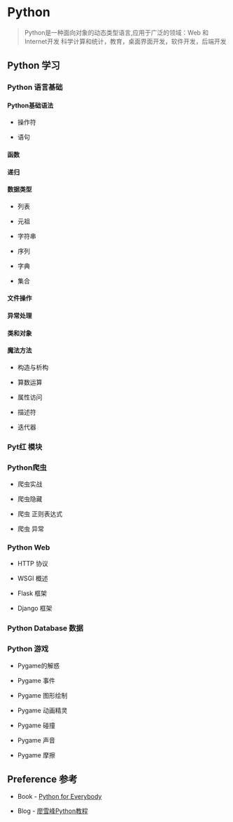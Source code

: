 # Python 
> Python是一种面向对象的动态类型语言,应用于广泛的领域：Web 和 Internet开发 科学计算和统计，教育，桌面界面开发，软件开发，后端开发

## Python 学习

###  Python 语言基础

#### Python基础语法

* 操作符

* 语句

#### 函数

#### 递归

#### 数据类型

* 列表

* 元祖

* 字符串

* 序列

* 字典

* 集合

#### 文件操作

#### 异常处理

#### 类和对象

#### 魔法方法

* 构造与析构

* 算数运算

* 属性访问

* 描述符

* 迭代器

### Pyt红 模块


### Python爬虫

* 爬虫实战

* 爬虫隐藏

* 爬虫 正则表达式

* 爬虫 异常

### Python Web

* HTTP 协议

* WSGI 概述

* Flask 框架

* Django 框架

### Python Database 数据



### Python 游戏

* Pygame的解惑

* Pygame 事件

* Pygame 图形绘制

* Pygame 动画精灵

* Pygame 碰撞

* Pygame 声音

* Pygame 摩擦


## Preference 参考

* Book - [Python for Everybody](https://www.py4e.com/)

* Blog - [廖雪峰Python教程](https://www.liaoxuefeng.com/wiki/0014316089557264a6b348958f449949df42a6d3a2e542c000)
